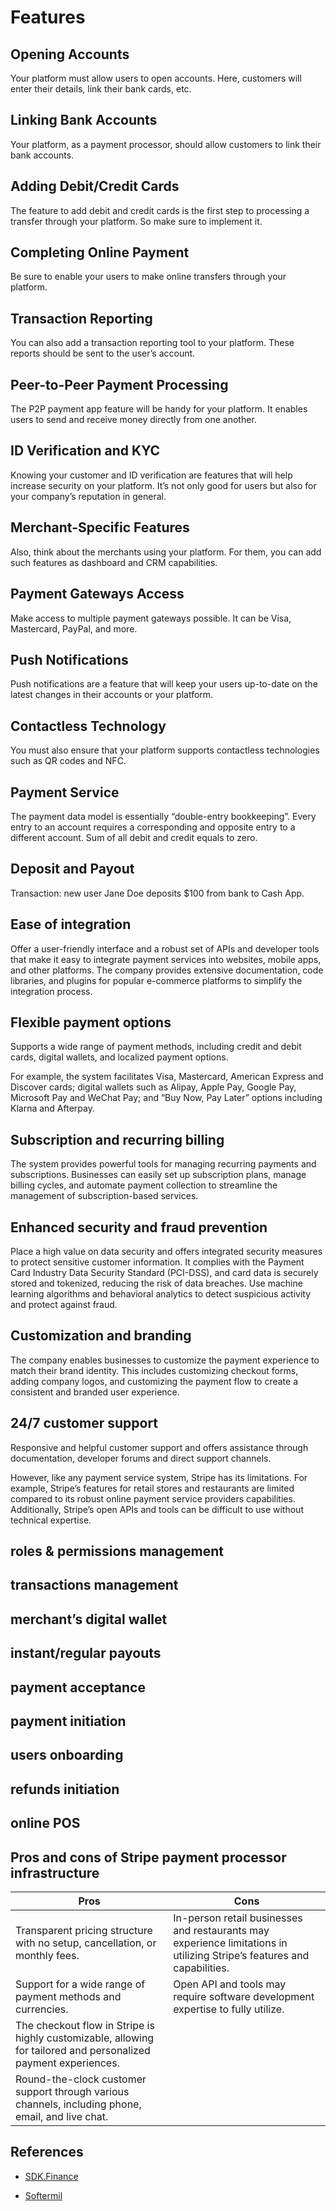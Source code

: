 # Features

## Opening Accounts

Your platform must allow users to open accounts. Here, customers will enter their details, link their bank cards, etc.

## Linking Bank Accounts

Your platform, as a payment processor, should allow customers to link their bank accounts.

## Adding Debit/Credit Cards

The feature to add debit and credit cards is the first step to processing a transfer through your platform. So make sure to implement it.

## Completing Online Payment

Be sure to enable your users to make online transfers through your platform.

## Transaction Reporting

You can also add a transaction reporting tool to your platform. These reports should be sent to the user’s account.

## Peer-to-Peer Payment Processing
The P2P payment app feature will be handy for your platform. It enables users to send and receive money directly from one another.

## ID Verification and KYC
Knowing your customer and ID verification are features that will help increase security on your platform. It’s not only good for users but also for your company’s reputation in general.

## Merchant-Specific Features
Also, think about the merchants using your platform. For them, you can add such features as dashboard and CRM capabilities.

## Payment Gateways Access
Make access to multiple payment gateways possible. It can be Visa, Mastercard, PayPal, and more.


## Push Notifications
Push notifications are a feature that will keep your users up-to-date on the latest changes in their accounts or your platform.

## Contactless Technology
You must also ensure that your platform supports contactless technologies such as QR codes and NFC.

## Payment Service 

The payment data model is essentially “double-entry bookkeeping”. Every entry to an account requires a corresponding and opposite entry to a different account. Sum of all debit and credit equals to zero.

## Deposit and Payout 

Transaction: new user Jane Doe deposits $100 from bank to Cash App.

## Ease of integration
Offer a user-friendly interface and a robust set of APIs and developer tools that make it easy to integrate payment services into websites, mobile apps, and other platforms. The company provides extensive documentation, code libraries, and plugins for popular e-commerce platforms to simplify the integration process.

## Flexible payment options
Supports a wide range of payment methods, including credit and debit cards, digital wallets, and localized payment options.

For example, the system facilitates Visa, Mastercard, American Express and Discover cards; digital wallets such as Alipay, Apple Pay, Google Pay, Microsoft Pay and WeChat Pay; and “Buy Now, Pay Later” options including Klarna and Afterpay.

## Subscription and recurring billing
The system provides powerful tools for managing recurring payments and subscriptions. Businesses can easily set up subscription plans, manage billing cycles, and automate payment collection to streamline the management of subscription-based services.

## Enhanced security and fraud prevention
Place a high value on data security and offers integrated security measures to protect sensitive customer information. It complies with the Payment Card Industry Data Security Standard (PCI-DSS), and card data is securely stored and tokenized, reducing the risk of data breaches. Use machine learning algorithms and behavioral analytics to detect suspicious activity and protect against fraud.

## Customization and branding
The company enables businesses to customize the payment experience to match their brand identity. This includes customizing checkout forms, adding company logos, and customizing the payment flow to create a consistent and branded user experience.

## 24/7 customer support
Responsive and helpful customer support and offers assistance through documentation, developer forums and direct support channels.

However, like any payment service system, Stripe has its limitations. For example, Stripe’s features for retail stores and restaurants are limited compared to its robust online payment service providers capabilities. Additionally, Stripe’s open APIs and tools can be difficult to use without technical expertise.

## roles & permissions management
## transactions management
## merchant’s digital wallet
## instant/regular payouts
## payment acceptance
## payment initiation
## users onboarding
## refunds initiation
## online POS


## Pros and cons of Stripe payment processor infrastructure

| Pros |	Cons |
|---|---|
| Transparent pricing structure with no setup, cancellation, or monthly fees. |In-person retail businesses and restaurants may experience limitations in utilizing Stripe’s features and capabilities. |
| Support for a wide range of payment methods and currencies. | Open API and tools may require software development expertise to fully utilize.
| The checkout flow in Stripe is highly customizable, allowing for tailored and personalized payment experiences. | |
| Round-the-clock customer support through various channels, including phone, email, and live chat. | |


## References

- [SDK.Finance](https://sdk.finance/how-to-build-a-solution-like-stripe/)

- [Softermil](https://www.softermii.com/blog/how-to-create-an-online-payment-platform-like-stripe)
